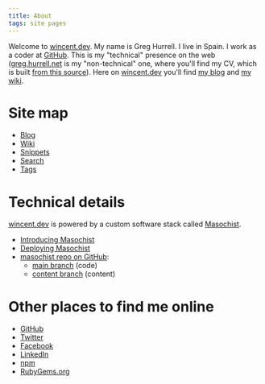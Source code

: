 ```yaml
---
title: About
tags: site pages
---
```


Welcome to [wincent.dev](/). My name is Greg Hurrell. I live in Spain. I work as a coder at [GitHub](https://github.com/). This is my "technical" presence on the web ([greg.hurrell.net](http://greg.hurrell.net) is my "non-technical" one, where you'll find my CV, which is built [from this source](https://github.com/wincent/cv)). Here on [wincent.dev](/) you'll find [my blog](/blog) and [my wiki](/wiki).

# Site map

-   [Blog](/)
-   [Wiki](/wiki)
-   [Snippets](/snippets)
-   [Search](/search)
-   [Tags](/tags)

# Technical details

[wincent.dev](/) is powered by a custom software stack called [Masochist](https://github.com/wincent/masochist).

-   [Introducing Masochist](/blog/masochist)
-   [Deploying Masochist](/blog/deploying-masochist)
-   [masochist repo on GitHub](https://github.com/wincent/masochist):
    -   [main branch](https://github.com/wincent/masochist/tree/main) (code)
    -   [content branch](https://github.com/wincent/masochist/tree/content) (content)

# Other places to find me online

-   [GitHub](https://github.com/wincent)
-   [Twitter](https://twitter.com/wincent)
-   [Facebook](https://facebook.com/glh)
-   [LinkedIn](https://www.linkedin.com/in/greghurrell)
-   [npm](https://www.npmjs.com/~wincent)
-   [RubyGems.org](https://rubygems.org/profiles/wincent)
